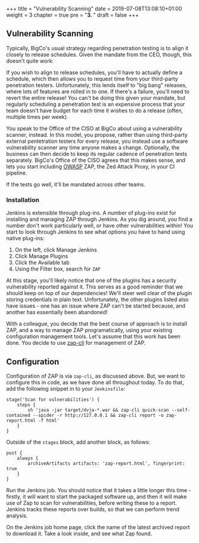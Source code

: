 +++
title = "Vulnerability Scanning"
date = 2019-07-08T13:08:10+01:00
weight = 3
chapter = true
pre = "<b>3. </b>"
draft = false
+++

## Vulnerability Scanning

Typically, BigCo's usual strategy regarding penetration testing is to align it closely to release schedules. Given the mandate from the CEO, though, this doesn't quite work:

If you wish to align to release schedules, you'll have to actually define a schedule, which then allows you to request time from your third-party penetration testers. Unfortunately, this lends itself to "big bang" releases, where lots of features are rolled in to one. If there's a failure, you'll need to revert the entire release! You can't be doing this given your mandate, but regularly scheduling a penetration test is an expensive process that your team doesn't have budget for each time it wishes to do a release (often, multiple times per week).

You speak to the Office of the CISO at BigCo about using a vulnerability scanner, instead. In this model, you propose, rather than using third-party external pentetration testers for every release, you instead use a software vulnerability scanner any time anyone makes a change. Optionally, the business can then decide to keep its regular cadence of penetration tests separately. BigCo's Office of the CISO agrees that this makes sense, and lets you start including [OWASP](https://owasp.org) ZAP, the Zed Attack Proxy, in your CI pipeline.

If the tests go well, it'll be mandated across other teams.

### Installation

Jenkins is extensible through plug-ins. A number of plug-ins exist for installing and managing ZAP through Jenkins. As you dig around, you find a number don't work particularly well, or have other vulnerabilities within! You start to look through Jenkins to see what options you have to hand using native plug-ins:

1. On the left, click Manage Jenkins
1. Click Manage Plugins
1. Click the Available tab
1. Using the Filter box, search for `ZAP`

At this stage, you'll likely notice that one of the plugins has a security vulnerability reported against it. This serves as a good reminder that we should keep on top of our dependencies! We'll steer well clear of the plugin storing credentials in plain text. Unfortunately, the other plugins listed also have issues - one has an issue where ZAP can't be started because, and another has essentially been abandoned!

With a colleague, you decide that the best course of approach is to install ZAP, and a way to manage ZAP programatically, using your existing configuration management tools. Let's assume that this work has been done. You decide to use [zap-cli](https://github.com/Grunny/zap-cli) for management of ZAP.

## Configuration

Configuration of ZAP is via `zap-cli`, as discussed above. But, we want to configure this in code, as we have done all throughout today. To do that, add the following snippet in to your `Jenkinsfile`:

```
stage('Scan for vulnerabilities') {
    steps {
        sh 'java -jar target/dvja-*.war && zap-cli quick-scan --self-contained --spider -r http://127.0.0.1 && zap-cli report -o zap-report.html -f html'
    }
}
```

Outside of the `stages` block, add another block, as follows:

```
post {
    always {
        archiveArtifacts artifacts: 'zap-report.html', fingerprint: true
    }
}
```

Run the Jenkins job. You should notice that it takes a little longer this time - firstly, it will want to start the packaged software up, and then it will make use of Zap to scan for vulnerabilities, before writing these to a report. Jenkins tracks these reports over builds, so that we can perform trend analysis.

On the Jenkins job home page, click the name of the latest archived report to download it. Take a look inside, and see what Zap found.